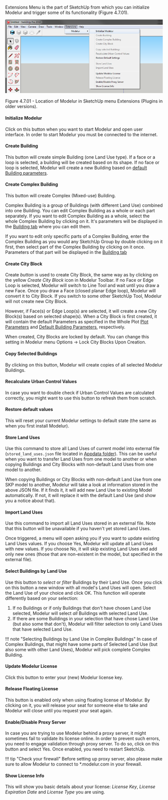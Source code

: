 Extensions Menu is the part of SketchUp from which you can initialize Modelur and trigger some of its functionality (Figure 4.7.01).

![Modelur_menu entry](../img/modelur_plugins_menu.png)

<figcaption>Figure 4.7.01 - Location of Modelur in SketchUp menu Extensions (Plugins in older versions).</figcaption>

#### Initialize Modelur ####
Click on this button when you want to start Modelur and open user interface. In order to start Modelur you must be connected to the internet.

#### Create Building ####
This button will create simple Building (one Land Use type). If a face or a loop is selected, a building will be created based on its shape. If no face or loop is selected, Modelur will create a new Building based on [default Building parameters](whole_plot#default-building-parameters).

#### Create Complex Building ####
This button will create Complex (Mixed-use) Building.

Complex Building is a group of Buildings (with different Land Use) combined into one Building. You can edit Complex Building as a whole or each part separately. If you want to edit Complex Building as a whole, select the whole Complex Building by clicking on it. It's parameters will be displayed in the [Building tab](building) where you can edit them.

If you want to edit only specific parts of a Complex Building, enter the Complex Building as you would any SketchUp Group by double clicking on it first, then select part of the Complex Building by clicking on it once. Parameters of that part will be displayed in the [Building tab](building) 

#### Create City Block ####

Create _button_ is used to create City Block, the same way as by clicking on the yellow _Create City Block_ icon in Modelur Toolbar. If no Face or Edge Loop is selected, Modelur will switch to Line Tool and wait until you draw a new Face. Once you draw a Face (closed planar Edge loop), Modelur will convert it to City Block. If you switch to some other SketchUp Tool, Modelur will not create new City Block.

However, if Face(s) or Edge Loop(s) are selected, it will create a new City Block(s) based on selected shape(s). When a City Block is first created, it will contain the default Parameters as specified in the Whole Plot [Plot Parameters](whole_plot/#plot-parameters) and [Default Building Parameters](whole_plot/#default-building-parameters), respectively.

When created, City Blocks are locked by default. You can change this setting in Modelur menu Options → Lock City Blocks Upon Creation.

#### Copy Selected Buildings ####

By clicking on this button, Modelur will create copies of all selected Modelur Buildings.

#### Recalculate Urban Control Values ####

In case you want to double check if Urban Control Values are calculated correctly, you might want to use this button to refresh them from scratch.

#### Restore default values ####

This will reset your current Modelur settings to default state (the same as when you first install Modelur).

#### Store Land Uses ####

Use this command to store all Land Uses of current model into external file (`stored_land_uses.json` file located in [Appdata folder](/getting-started/#modelur-location)). This can be useful when you want to transfer Land Uses from one model to another or when copying Buildings and City Blocks with non-default Land Uses from one model to another.

When copying Buildings or City Blocks with non-default Land Use from one SKP model to another, Modelur will take a look at information stored in the above JSON file. If it finds it, it will add new Land Use to existing Model automatically. If not, it will replace it with the default Land Use (and show you a notice about that).  

#### Import Land Uses ####

Use this command to import all Land Uses stored in an external file. Note that this button will be unavailable if you haven't yet stored Land Uses.

Once triggered, a menu will open asking you if you want to update existing Land Uses values. If you choose Yes, Modelur will update all Land Uses with new values. If you choose No, it will skip existing Land Uses and add only new ones (those that are non-existent in the model, but specified in the external file).

#### Select Buildings by Land Use ####

Use this button to _select_ or _filter_ Buildings by their Land Use. Once you click on this button a new window with all model's Land Uses will open. Select the Land Use of your choice and click OK. This function will operate differently based on your selection:

1. If no Buildings or if only Buildings that don't have chosen Land Use selected, Modelur will select _all_ Buildings with selected Land Use.
1. If there are some Buildings in your selection that have chose Land Use (but also some that don't), Modelur will filter selection to only Land Uses that have selected Land Use.

!!! note "Selecting Buildings by Land Use in Complex Buildings"
    In case of Complex Buildings, that might have some parts of Selected Land Use (but also some with other Land Uses), Modelur will pick complete Complex Building.

#### Update Modelur License ####

Click this button to enter your (new) Modelur license key.

#### Release Floating License ####

This button is enabled only when using floating license of Modelur. By clicking on it, you will release your seat for someone else to take and Modelur will close until you request your seat again.

#### Enable/Disable Proxy Server ####

In case you are trying to use Modelur behind a proxy server, it might sometimes fail to validate its license online. In order to prevent such errors, you need to engage validation through proxy server. To do so, click on this button and select Yes. Once enabled, you need to restart SketchUp.

!!! tip "Check your firewall"
    Before setting up proxy server, also please make sure to allow Modelur to connect to *.modelur.com in your firewall.
    
#### Show License Info ####

This will show you basic details about your license: _License Key_, _License Expiration Date_ and _License Type_ you are using.
